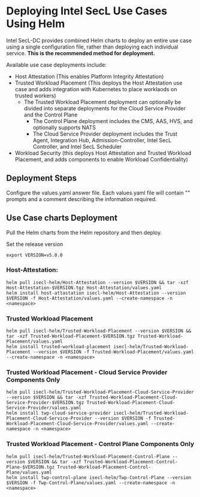 # Deploying Intel SecL Use Cases Using Helm

Intel SecL-DC provides combined Helm charts to deploy an entire use case using a single configuration file, rather than deploying each individual service.  **This is the recommended method for deployment.**

Available use case deployments include:

- Host Attestation (This enables Platform Integrity Attestation)
- Trusted Workload Placement (This deploys the Host Attestation use case and adds integration with Kubernetes to place worklaods on trusted workers)
  - The Trusted Workload Placement deployment can optionally be divided into separate deployments for the Cloud Service Provider and the Control Plane
    - The Control Plane deployment includes the CMS, AAS, HVS, and optionally supports NATS
    - The Cloud Service Provider deployment includes the Trust Agent, Integration Hub, Admission-Controller, Intel SecL Controller, and Intel SecL Scheduler
- Workload Security (this deploys Host Attestation and Trusted Workload Placement, and adds components to enable Workload Confidentiality)


## Deployment Steps

Configure the values.yaml answer file.  Each values.yaml file will contain "<user input>" prompts and a comment describing the information required.

## Use Case charts Deployment

Pull the Helm charts from the Helm repository and then deploy.

Set the release version
```
export VERSION=v5.0.0
```

### Host-Attestation:

```
helm pull isecl-helm/Host-Attestation --version $VERSION && tar -xzf Host-Attestation-$VERSION.tgz Host-Attestation/values.yaml
helm install host-attastation isecl-helm/Host-Attestation --version $VERSION -f Host-Attestation/values.yaml --create-namespace -n <namespace>
```

### Trusted Workload Placement

```
helm pull isecl-helm/Trusted-Workload-Placement --version $VERSION && tar -xzf Trusted-Workload-Placement-$VERSION.tgz Trusted-Workload-Placement/values.yaml
helm install trusted-workload-placement isecl-helm/Trusted-Workload-Placement --version $VERSION -f Trusted-Workload-Placement/values.yaml --create-namespace -n <namespace>
```

### Trusted Workload Placement - Cloud Service Provider Components Only

```
helm pull isecl-helm/Trusted-Workload-Placement-Cloud-Service-Provider --version $VERSION && tar -xzf Trusted-Workload-Placement-Cloud-Service-Provider-$VERSION.tgz Trusted-Workload-Placement-Cloud-Service-Provider/values.yaml
helm install twp-cloud-service-provider isecl-helm/Trusted-Workload-Placement-Cloud-Service-Provider --version $VERSION -f Trusted-Workload-Placement-Cloud-Service-Provider/values.yaml --create-namespace -n <namespace>
```

### Trusted Workload Placement - Control Plane Components Only

```
helm pull isecl-helm/Trusted-Workload-Placement-Control-Plane --version $VERSION && tar -xzf Trusted-Workload-Placement-Control-Plane-$VERSION.tgz Trusted-Workload-Placement-Control-Plane/values.yaml
helm install twp-control-plane isecl-helm/Twp-Control-Plane --version $VERSION -f Twp-Control-Plane/values.yaml --create-namespace -n <namespace>
```
